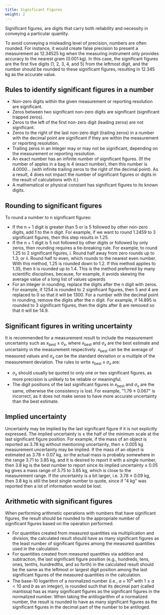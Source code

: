 ```yaml
---
title: Significant Figures
weight: 2
---
```


Significant figures, are digits that carry both reliability and necessity in conveying a particular quantity.

To avoid conveying a misleading level of precision, numbers are often rounded. For instance, it would create false precision to present a measurement as 12.34525 kg when the measuring instrument only provides accuracy to the nearest gram (0.001 kg). In this case, the significant figures are the first five digits (1, 2, 3, 4, and 5) from the leftmost digit, and the number should be rounded to these significant figures, resulting in 12.345 kg as the accurate value.

## Rules to identify significant figures in a number

- Non-zero digits within the given measurement or reporting resolution are significant.
- Zeros between two significant non-zero digits are significant (significant trapped zeros).
- Zeros to the left of the first non-zero digit (leading zeros) are not significant.
- Zeros to the right of the last non-zero digit (trailing zeros) in a number with the decimal point are significant if they are within the measurement or reporting resolution.
- Trailing zeros in an integer may or may not be significant, depending on the measurement or reporting resolution.
- An exact number has an infinite number of significant figures. (If the number of apples in a bag is 4 (exact number), then this number is 4.0000... (with infinite trailing zeros to the right of the decimal point). As a result, 4 does not impact the number of significant figures or digits in the result of calculations with it.)
- A mathematical or physical constant has significant figures to its known digits.

## Rounding to significant figures

To round a number to n significant figures:

- If the n + 1 digit is greater than 5 or is 5 followed by other non-zero digits, add 1 to the n digit. For example, if we want to round 1.2459 to 3 significant figures, then this step results in 1.25.
- If the n + 1 digit is 5 not followed by other digits or followed by only zeros, then rounding requires a tie-breaking rule. For example, to round 1.25 to 2 significant figures, i. Round half away from zero rounds up to 1.3; or ii. Round half to even, which rounds to the nearest even number. With this method, 1.25 is rounded down to 1.2. If this method applies to 1.35, then it is rounded up to 1.4. This is the method preferred by many scientific disciplines, because, for example, it avoids skewing the average value of a long list of values upwards
- For an integer in rounding, replace the digits after the n digit with zeros. For example, if 1254 is rounded to 2 significant figures, then 5 and 4 are replaced to 0 so that it will be 1300. For a number with the decimal point in rounding, remove the digits after the n digit. For example, if 14.895 is rounded to 3 significant figures, then the digits after 8 are removed so that it will be 14.9.

## Significant figures in writing uncertainty

It is recommended for a measurement result to include the measurement uncertainty such as $x_\text{best} \pm \sigma_x$, where $x_\text{best}$ and $\sigma_x$ are the best estimate and uncertainty in the measurement respectively. $x_\text{best}$ can be the average of measured values and $\sigma_x$ can be the standard deviation or a multiple of the measurement deviation. The rules to write $x_\text{best} \pm \sigma_x$ are:

- $\sigma_x$ should usually be quoted to only one or two significant figures, as more precision is unlikely to be reliable or meaningful.
- The digit positions of the last significant figures in $x_\text{best}$ and $\sigma_x$ are the same, otherwise the consistency is lost. For example, "1.79 ± 0.067" is incorrect, as it does not make sense to have more accurate uncertainty than the best estimate.

## Implied uncertainty

Uncertainty may be implied by the last significant figure if it is not explicitly expressed. The implied uncertainty is $\pm$ the half of the minimum scale at the last significant figure position. For example, if the mass of an object is reported as 3.78 kg without mentioning uncertainty, then $\pm$ 0.005 kg measurement uncertainty may be implied. If the mass of an object is estimated as 3.78 ± 0.07 kg, so the actual mass is probably somewhere in the range 3.71 to 3.85 kg, and it is desired to report it with a single number, then 3.8 kg is the best number to report since its implied uncertainty ± 0.05 kg gives a mass range of 3.75 to 3.85 kg, which is close to the measurement range. If the uncertainty is a bit larger, i.e. 3.78 ± 0.09 kg, then 3.8 kg is still the best single number to quote, since if "4 kg" was reported then a lot of information would be lost.

## Arithmetic with significant figures

When performing arithmetic operations with numbers that have significant figures, the result should be rounded to the appropriate number of significant figures based on the operation performed.

- For quantities created from measured quantities via multiplication and division, the calculated result should have as many significant figures as the least number of significant figures among the measured quantities used in the calculation.
- For quantities created from measured quantities via addition and subtraction, the last significant figure position (e.g., hundreds, tens, ones, tenths, hundredths, and so forth) in the calculated result should be the same as the leftmost or largest digit position among the last significant figures of the measured quantities in the calculation.
- The base-10 logarithm of a normalized number (i.e., $a \times 10^b$ with $1 \leq a < 10$ and $b$ as an integer), is rounded such that its decimal part (called mantissa) has as many significant figures as the significant figures in the normalized number. When taking the antilogarithm of a normalized number, the result is rounded to have as many significant figures as the significant figures in the decimal part of the number to be antiloged.
